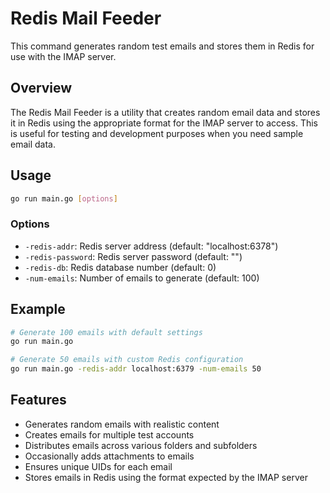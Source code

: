 # Redis Mail Feeder

This command generates random test emails and stores them in Redis for use with the IMAP server.

## Overview

The Redis Mail Feeder is a utility that creates random email data and stores it in Redis using the appropriate format for the IMAP server to access. This is useful for testing and development purposes when you need sample email data.

## Usage

```bash
go run main.go [options]
```

### Options

- `-redis-addr`: Redis server address (default: "localhost:6378")
- `-redis-password`: Redis server password (default: "")
- `-redis-db`: Redis database number (default: 0)
- `-num-emails`: Number of emails to generate (default: 100)

## Example

```bash
# Generate 100 emails with default settings
go run main.go

# Generate 50 emails with custom Redis configuration
go run main.go -redis-addr localhost:6379 -num-emails 50
```

## Features

- Generates random emails with realistic content
- Creates emails for multiple test accounts
- Distributes emails across various folders and subfolders
- Occasionally adds attachments to emails
- Ensures unique UIDs for each email
- Stores emails in Redis using the format expected by the IMAP server
